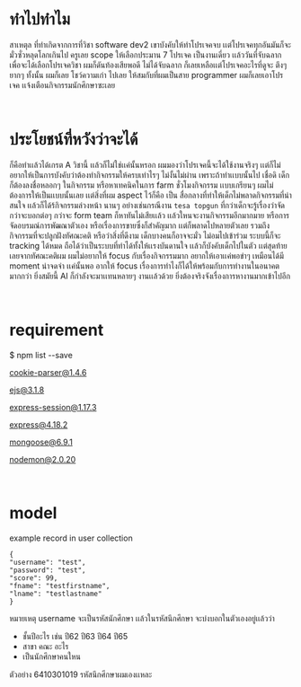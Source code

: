 # ทำไปทำไม

สาเหตุล ที่ทำเกิดจากการที่วิชา software dev2 เขาบังคับให้ทำโปรเจคจบ เเต่โปรเจคทุกอันมันก็จะมั่วซั่วหลุดโลกเกินไป ครูเลย scope ให้เลือกประมาน 7 โปรเจค เป็นงานเดี่ยว เเล้ววันที่จับฉลาก เพื่อจะได้เลือกโปรเจควิชา ผมก็ดันท้องเสียพอดี ไม่ได้จับฉลาก ก็เลยเหลือเเต่โปรเจคอะไรที่ดูจะ ตึงๆ ยากๆ ทั้งนั้น ผมก็เลย โชว์ความเก่า ไปเลย ให้สมกับที่ผมเป็นสาย programmer ผมก็เลยเอาโปรเจค เเจ้งเตือนกิจกรรมนักศึกษาซะเลย

<br>

# ประโยชน์ที่หวังว่าจะได้

ก็คือทำเเล้วได้เกรต A วิชานี้ เเล้วก็ไม่ใช่เเค่นั้นหรอก ผมมองว่าโปรเจคนี้จะได้ใช้งานจริงๆ เเต่ก็ไม่อยากให้เป็นการบังคับว่าต้องทำกิจกรรมให้ครบเท่าไรๆ ไม่งั้นไม่ผ่าน เพราะถ้าทำเเบบนั้นไป เชื่อดิ เด็กก็ต้องลงชื่อหลอกๆ ในกิจกรรม หรือหาเทคนิคในการ farm ชั่วโมงกิจกรรม เเบบเกรียนๆ ผมไม่ต้องการให้เป็นเเบบนั้นเลย เเต่สิ่งที่ผม aspect ไว้ก็คือ เป็น สื่อกลางที่ทำให้เด็กไม่พลาดกิจกรรมที่น่าสนใจ เเล้วก็ได้ร้กิจกรรมล่วงหน้า นานๆ อย่างเช่นกรณีงาน `tesa topgun` ที่กว่าเด็กจะรู้เรื่องว่าจัดกว่าจะบอกต่อๆ กว่าจะ form team ก็หาทันไม่เสียเเล้ว เเล้วใหนจะงานกิจกรรมอีกมากมาย หรือการจัดอบรมณ์การพัฒณาตัวเอง หรือเรื่องการขายซึ่งก็สำคัญมาก เเต่ก็พลาดไปหลายตัวเลย รวมถึงกิจกรรมที่จะปลูกฝังทัศณะคติ หรือว่าสิ่งที่ดีงาม เด็กบางคนก็อาจจะมั่ว ไม่อมไปเข้าร่วม ระบบนี้ก็จะ tracking ได้หมด ถือได้ว่าเป็นระบบที่ทำได้ทั้งให้เเรงบันดานใจ เเล้วก็บังคับเด็กไปในตัว เเต่สุดท้ายเลยจากทัศณะคติผม ผมไม่อยากให้ focus กับเรื่องกิจกรรมมาก อยากให้เอาเเค่พอขำๆ เหมือนได้มี moment น่าจดจำ เเค่นั้นพอ อากให้ focus เรื่องการทำไงก็ได้ให้พร้อมกับการทำงานในอนาคตมากกว่า ยิ่งสมัยนี้ AI ก็กำลังจะมาเเทนหลายๆ งานเเล้วด้วย ยิ่งต้องจริงจังเรื่องการหางานมากเข้าไปอีก

<br>

# requirement

$ npm list --save

cookie-parser@1.4.6

ejs@3.1.8

express-session@1.17.3

express@4.18.2

mongoose@6.9.1

nodemon@2.0.20

<br>

# model

example record in user collection 

    {
    "username": "test",
    "password": "test",
    "score": 99,
    "fname": "testfirstname",
    "lname": "testlastname"
    }

หมายเหตุ username จะเป็นรหัสนักศึกษา เเล้วในรหัสนึกศึกษา จะบ่งบอกในตัวเองอยู่เเล้วว่า

- ชั้นปีอะไร เช่น ปี62 ปี63 ปี64 ปี65
- สาขา คณะ อะไร
- เป็นนักศึกษาคนใหน

ตัวอย่าง 6410301019  รหัสนึกศีกษาผมเองเเหละ 